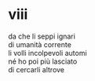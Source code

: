 # viii

da che li seppi ignari  
di umanità corrente  
li volli incolpevoli automi  
né ho poi più lasciato  
di cercarli altrove
